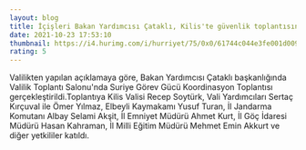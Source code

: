 ```yaml
--- 
layout: blog
title: İçişleri Bakan Yardımcısı Çataklı, Kilis'te güvenlik toplantısına katıldı
date: 2021-10-23 17:53:10
thumbnail: https://i4.hurimg.com/i/hurriyet/75/0x0/61744c044e3fe001d009fac4.jpg
rating: 5
---
```

Valilikten yapılan açıklamaya göre, Bakan Yardımcısı Çataklı başkanlığında Valilik Toplantı Salonu'nda Suriye Görev Gücü Koordinasyon Toplantısı gerçekleştirildi.Toplantıya Kilis Valisi Recep Soytürk, Vali Yardımcıları Sertaç Kırçuval ile Ömer Yılmaz, Elbeyli Kaymakamı Yusuf Turan, İl Jandarma Komutanı Albay Selami Akşit, İl Emniyet Müdürü Ahmet Kurt, İl Göç İdaresi Müdürü Hasan Kahraman, İl Milli Eğitim Müdürü Mehmet Emin Akkurt ve diğer yetkililer katıldı.